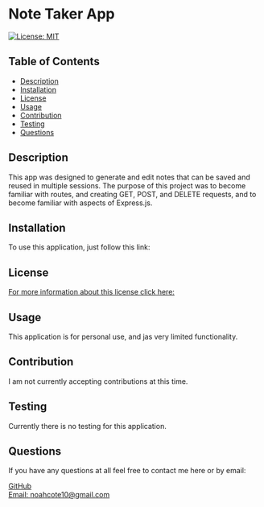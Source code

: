 # Note Taker App
[![License: MIT](https://img.shields.io/badge/License-MIT-yellow.svg)](https://opensource.org/licenses/MIT)
## Table of Contents
- [Description](#description)
- [Installation](#installation)
- [License](#license)
- [Usage](#usage)
- [Contribution](#contributing)
- [Testing](#tests)
- [Questions](#questions)
    
## Description <a name="description"></a>
This app was designed to generate and edit notes that can be saved and reused in multiple sessions. The purpose of this project was to become familiar with routes, and creating GET, POST, and DELETE requests, and to become familiar with aspects of Express.js.
## Installation <a name="installation"></a>
To use this application, just follow this link:
## License <a name="license"></a>
[For more information about this license click here:](https://choosealicense.com/licenses/mit/) 
## Usage <a name="usage"></a>
This application is for personal use, and jas very limited functionality.
## Contribution <a name="contributing"></a>
I am not currently accepting contributions at this time.
## Testing <a name="tests"></a>
Currently there is no testing for this application.
## Questions <a name="questions"></a>
If you have any questions at all feel free to contact me here or by email:
  
[GitHub](https://github.com/noahcote10)   
[Email: noahcote10@gmail.com](mailto:noahcote10@gmail.com)
